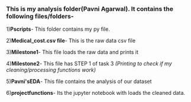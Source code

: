 ### This is my analysis folder(Pavni Agarwal). It contains the following files/folders-

1)**Pscripts**- This folder contains my py file.   

2)**Medical_cost.csv file**- This is the raw data csv file

3)**Milestone1**- This file loads the raw data and prints it

4)**Milestone2**- This file has STEP 1 of task 3 *(Printing to check if my cleaning/processing functions work)*

5)**Pavni'sEDA**- This file contains the analysis of our dataset

6)**projectfunctions**- Its the jupyter notebook with loads the cleaned data.